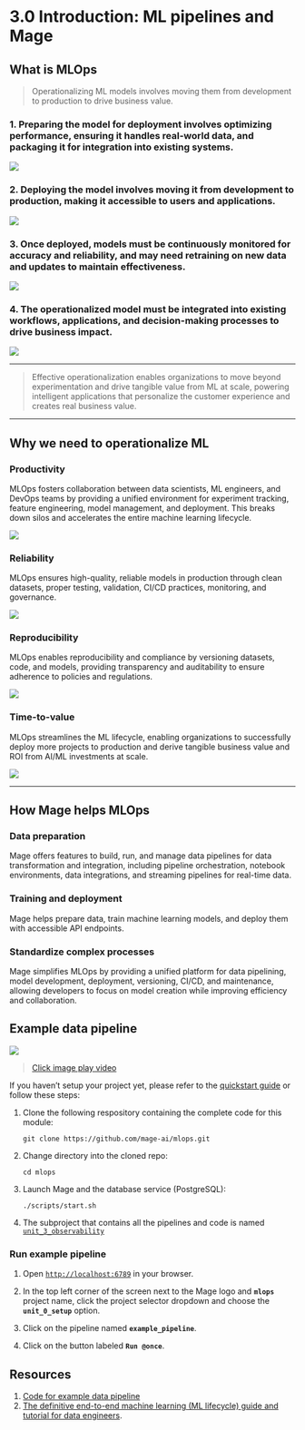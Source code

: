 # 3.0 Introduction: ML pipelines and Mage

## What is MLOps

> Operationalizing ML models involves moving them from development to production to drive business value.

### 1. Preparing the model for deployment involves optimizing performance, ensuring it handles real-world data, and packaging it for integration into existing systems.

![](https://github.com/mage-ai/assets/blob/main/mlops/0-prepare2.png?raw=true)

### 2. Deploying the model involves moving it from development to production, making it accessible to users and applications.

![](https://github.com/mage-ai/assets/blob/main/mlops/0-deploy.png?raw=true)

### 3. Once deployed, models must be continuously monitored for accuracy and reliability, and may need retraining on new data and updates to maintain effectiveness.

![](https://github.com/mage-ai/assets/blob/main/mlops/0-retrain.png?raw=true)

### 4. The operationalized model must be integrated into existing workflows, applications, and decision-making processes to drive business impact.

![](https://github.com/mage-ai/assets/blob/main/mlops/0-ops.png?raw=true)

---

> Effective operationalization enables organizations to move beyond experimentation and drive tangible value from ML at scale, powering intelligent applications that personalize the customer experience and creates real business value.

---

## Why we need to operationalize ML

### Productivity

MLOps fosters collaboration between data scientists, ML engineers, and DevOps teams by providing a unified environment for experiment tracking, feature engineering, model management, and deployment. This breaks down silos and accelerates the entire machine learning lifecycle.

![](https://github.com/mage-ai/assets/blob/main/mlops/0-collaboration.png?raw=true)

### Reliability

MLOps ensures high-quality, reliable models in production through clean datasets, proper testing, validation, CI/CD practices, monitoring, and governance.

![](https://github.com/mage-ai/assets/blob/main/mlops/0-reliability.png?raw=true)

### Reproducibility

MLOps enables reproducibility and compliance by versioning datasets, code, and models, providing transparency and auditability to ensure adherence to policies and regulations.

![](https://github.com/mage-ai/assets/blob/main/mlops/0-reproduce.png?raw=true)

### Time-to-value

MLOps streamlines the ML lifecycle, enabling organizations to successfully deploy more projects to production and derive tangible business value and ROI from AI/ML investments at scale.

![](https://github.com/mage-ai/assets/blob/main/mlops/0-value.png?raw=true)

---

## How Mage helps MLOps

### Data preparation

Mage offers features to build, run, and manage data pipelines for data transformation and integration, including pipeline orchestration, notebook environments, data integrations, and streaming pipelines for real-time data.

### Training and deployment

Mage helps prepare data, train machine learning models, and deploy them with accessible API endpoints.

### Standardize complex processes

Mage simplifies MLOps by providing a unified platform for data pipelining, model development, deployment, versioning, CI/CD, and maintenance, allowing developers to focus on model creation while improving efficiency and collaboration.

## Example data pipeline

<a href="https://youtu.be/7hKrQmoARD8">
  <img src="https://github.com/mage-ai/assets/blob/main/mlops/0-prepare.png?raw=true">
</a>

> [Click image play video](https://youtu.be/7hKrQmoARD8)

If you haven’t setup your project yet, please refer to the [quickstart guide](../README.md#Quickstart) or follow these steps:

1. Clone the following respository containing the complete code for this module:

    ```
    git clone https://github.com/mage-ai/mlops.git
    ```

1. Change directory into the cloned repo:

    ```
    cd mlops
    ```

1. Launch Mage and the database service (PostgreSQL):

    ```
    ./scripts/start.sh
    ```

1. The subproject that contains all the pipelines and code is named
   [`unit_3_observability`](https://github.com/mage-ai/mlops/tree/master/mlops/unit_3_observability)

### Run example pipeline

1. Open [`http://localhost:6789`](http://localhost:6789) in your browser.

1. In the top left corner of the screen next to the Mage logo and **`mlops`** project name,
   click the project selector dropdown and choose the **`unit_0_setup`** option.

1. Click on the pipeline named **`example_pipeline`**.
1. Click on the button labeled **`Run @once`**.

## Resources

1. [Code for example data pipeline](https://github.com/mage-ai/mlops/tree/master/mlops/unit_0_setup)
1. [The definitive end-to-end machine learning (ML lifecycle) guide and tutorial for data engineers](https://mageai.notion.site/The-definitive-end-to-end-machine-learning-ML-lifecycle-guide-and-tutorial-for-data-engineers-ea24db5e562044c29d7227a67e70fd56?pvs=4).
